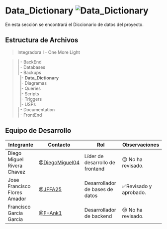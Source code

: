 # Data_Dictionary  ![Data_Dictionary](https://img.shields.io/badge/MySQL-4479A1?style=for-the-badge&logo=mysql&logoColor=white)
En esta sección se encontrará el Diccionario de datos del proyecto.

## Estructura de Archivos

>Integradora I -  One More Light<br>

>| - BackEnd <br>
>| - Databases <br>
>| - Backups <br>
>&nbsp;&nbsp;|- **Data_Dictionary**<br>
>&nbsp;&nbsp;|- Diagramas<br>
>&nbsp;&nbsp;|- Queries<br>
>&nbsp;&nbsp;|- Scripts<br>
>&nbsp;&nbsp;|- Triggers<br>
>&nbsp;&nbsp;|- USPs<br>
>| - Documentation<br>
>| - FrontEnd

## Equipo de Desarrollo

|Integrante|Contacto|Rol|Observaciones|
|------------|--------|---|---|
|Diego Miguel Rivera Chavez|[@DiegoMiguel04](https://github.com/DiegoMiguel04)|Líder de desarrollo de frontend|😔 No ha revisado.|
|Jose Francisco Flores Amador|[@JFFA25](https://github.com/JFFA25)|Desarrollador de bases de datos|✅Revisado y aprobado.|
|Francisco Garcia Garcia|[@F-Ank1](https://github.com/F-ank)|Desarrollador de backend|😔 No ha revisado.|
